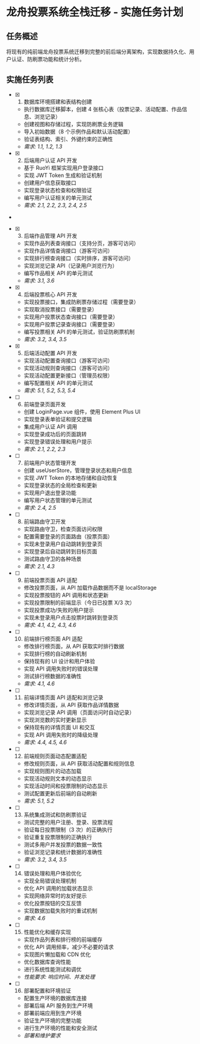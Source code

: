 # 龙舟投票系统全栈迁移 - 实施任务计划

## 任务概述

将现有的纯前端龙舟投票系统迁移到完整的前后端分离架构，实现数据持久化、用户认证、防刷票功能和统计分析。

## 实施任务列表

- [x] 1. 数据库环境搭建和表结构创建




  - 执行数据库迁移脚本，创建 4 张核心表（投票记录、活动配置、作品信息、浏览记录）
  - 创建视图和存储过程，实现防刷票业务逻辑
  - 导入初始数据（8 个示例作品和默认活动配置）
  - 验证表结构、索引、外键约束的正确性
  - _需求: 1.1, 1.2, 1.3_



- [x] 2. 后端用户认证 API 开发



  - 基于 RuoYi 框架实现用户登录接口
  - 实现 JWT Token 生成和验证机制
  - 创建用户信息获取接口
  - 实现登录状态检查和权限验证
  - 编写用户认证相关的单元测试
  - _需求: 2.1, 2.2, 2.3, 2.4, 2.5_
-

- [x] 3. 后端作品管理 API 开发







  - 实现作品列表查询接口（支持分页，游客可访问）
  - 实现作品详情查询接口（游客可访问）
  - 实现排行榜查询接口（实时排序，游客可访问）
  - 实现浏览记录 API（记录用户浏览行为）
  - 编写作品相关 API 的单元测试
  - _需求: 3.1, 3.6_

- [x] 4. 后端投票核心 API 开发



  - 实现投票接口，集成防刷票存储过程（需要登录）
  - 实现取消投票接口（需要登录）
  - 实现用户投票状态查询接口（需要登录）
  - 实现用户投票记录查询接口（需要登录）
  - 编写投票相关 API 的单元测试，验证防刷票机制
  - _需求: 3.2, 3.4, 3.5_

- [x] 5. 后端活动配置 API 开发

  - 实现活动配置查询接口（游客可访问）
  - 实现活动规则查询接口（游客可访问）
  - 实现活动配置更新接口（管理员权限）
  - 编写配置相关 API 的单元测试
  - _需求: 5.1, 5.2, 5.3, 5.4_

- [ ] 6. 前端登录页面开发

  - 创建 LoginPage.vue 组件，使用 Element Plus UI
  - 实现登录表单验证和提交逻辑
  - 集成用户认证 API 调用
  - 实现登录成功后的页面跳转
  - 实现登录错误处理和用户提示
  - _需求: 2.1, 2.2, 2.3_

- [ ] 7. 前端用户状态管理开发

  - 创建 useUserStore，管理登录状态和用户信息
  - 实现 JWT Token 的本地存储和自动恢复
  - 实现登录状态的全局检查和更新
  - 实现用户退出登录功能
  - 编写用户状态管理的单元测试
  - _需求: 2.4, 2.5_

- [ ] 8. 前端路由守卫开发

  - 实现路由守卫，检查页面访问权限
  - 配置需要登录的页面路由（投票页面）
  - 实现未登录用户自动跳转到登录页
  - 实现登录后自动跳转到目标页面
  - 测试路由守卫的各种场景
  - _需求: 2.1, 4.3_

- [ ] 9. 前端投票页面 API 适配

  - 修改投票页面，从 API 加载作品数据而不是 localStorage
  - 实现投票按钮的 API 调用和状态更新
  - 实现投票限制的前端显示（今日已投票 X/3 次）
  - 实现投票成功/失败的用户提示
  - 实现未登录用户点击投票时跳转到登录页
  - _需求: 4.1, 4.2, 4.3, 4.6_

- [ ] 10. 前端排行榜页面 API 适配

  - 修改排行榜页面，从 API 获取实时排行数据
  - 实现排行榜的自动刷新机制
  - 保持现有的 UI 设计和用户体验
  - 实现 API 调用失败时的错误处理
  - 测试排行榜数据的准确性
  - _需求: 4.1, 4.6_

- [ ] 11. 前端详情页面 API 适配和浏览记录

  - 修改详情页面，从 API 获取作品详情数据
  - 实现浏览记录 API 调用（页面访问时自动记录）
  - 实现浏览数的实时更新显示
  - 保持现有的详情页面 UI 和交互
  - 实现 API 调用失败时的降级处理
  - _需求: 4.4, 4.5, 4.6_

- [ ] 12. 前端规则页面动态配置适配

  - 修改规则页面，从 API 获取活动配置和规则信息
  - 实现规则图片的动态加载
  - 实现活动规则文本的动态显示
  - 实现活动时间和投票限制的动态显示
  - 测试配置更新后前端的自动刷新
  - _需求: 5.1, 5.2_

- [ ] 13. 系统集成测试和防刷票验证

  - 测试完整的用户注册、登录、投票流程
  - 验证每日投票限制（3 次）的正确执行
  - 验证重复投票限制的正确执行
  - 测试多用户并发投票的数据一致性
  - 验证浏览记录和统计数据的准确性
  - _需求: 3.2, 3.4, 3.5_

- [ ] 14. 错误处理和用户体验优化

  - 实现全局错误处理机制
  - 优化 API 调用的加载状态显示
  - 实现网络异常时的友好提示
  - 优化投票按钮的交互反馈
  - 实现数据加载失败时的重试机制
  - _需求: 4.6_

- [ ] 15. 性能优化和缓存实现

  - 实现作品列表和排行榜的前端缓存
  - 优化 API 调用频率，减少不必要的请求
  - 实现图片懒加载和 CDN 优化
  - 优化数据库查询性能
  - 进行系统性能测试和调优
  - _性能要求: 响应时间、并发处理_

- [ ] 16. 部署配置和环境验证
  - 配置生产环境的数据库连接
  - 部署后端 API 服务到生产环境
  - 部署前端应用到生产环境
  - 验证生产环境的完整功能
  - 进行生产环境的性能和安全测试
  - _部署和维护要求_
